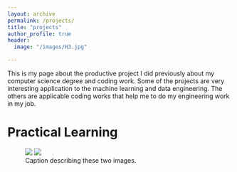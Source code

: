 ```yaml
---
layout: archive
permalink: /projects/
title: "projects"
author_profile: true
header:
  image: "/images/H3.jpg"	

---
```


This is my page about the productive project I did previously about my computer science degree and coding work. Some of the projects are very interesting application to the machine learning and data engineering. The others are applicable coding works that help me to do my engineering work in my job. 

# Practical Learning


<figure class="half">
    <a href="/assets/images/image-filename-1-large.jpg"><img src="/images/20141121_082628.jpg"></a>
    <a href="/assets/images/image-filename-2-large.jpg"><img src="/images/20141121_082632.jpg"></a>
    <figcaption>Caption describing these two images.</figcaption>
</figure>
